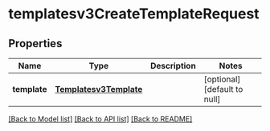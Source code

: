 # templatesv3CreateTemplateRequest

## Properties
Name | Type | Description | Notes
------------ | ------------- | ------------- | -------------
**template** | [**Templatesv3Template**](Templatesv3Template.md) |  | [optional] [default to null]

[[Back to Model list]](../README.md#documentation-for-models) [[Back to API list]](../README.md#documentation-for-api-endpoints) [[Back to README]](../README.md)


